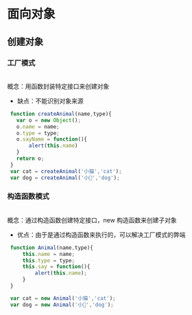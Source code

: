 # 面向对象
## 创建对象
### 工厂模式
<br>概念：用函数封装特定接口来创建对象
   + 缺点：不能识别对象来源
   ```javascript
    function createAnimal(name,type){
      var o = new Object();
      o.name = name;
      o.type = type;
      o.sayName = function(){
          alert(this.name)
      }
      return o;
    }
    var cat = createAnimal('小猫','cat');
    var dog = createAnimal('小🐽','dog');
   ```
### 构造函数模式
<br/>概念：通过构造函数创建特定接口，new 构造函数来创建子对象
   + 优点：由于是通过构造函数来执行的，可以解决工厂模式的弊端
   ```javascript
    function Animal(name,type){
        this.name = name;
        this.type = type;
        this.say = function(){
            alert(this.name);
        }
    }

    var cat = new Animal('小猫','cat');
    var dog = new Animal('小🐽','dog');
   ```
